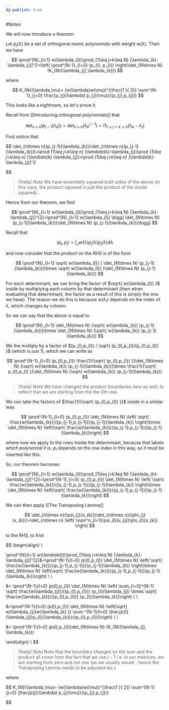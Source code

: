 ```yaml
---
dg-publish: true
---
```

#Notes 

We will now introduce a theorem.

Let $p_{j}(\lambda)$ be a set of orthogonal monic polynomials with weight $w(\lambda)$. Then we have

$$
\prod^{N}_{l=1} w(\lambda_{l})\prod_{1\leq j<k\leq N} |\lambda_{k}-\lambda_{j}|^2=\left( \prod^{N-1}_{l=0} (p_{l}, p_{l}) \right)\det_{N\times N}(K_{N}(\lambda_{j},\lambda_{k}))
$$

where 

$$
K_{N}(\lambda,\mu)= (w(\lambda)w(\mu))^{\frac{1 }{ 2}} \sum^{N-1}_{j=0} \frac{p_{j}(\lambda) p_{j}(\mu)}{(p_{j},p_{j})}
$$

This looks like a nightmare, so let's prove it. 

Recall from [[Introducing orthogonal polynomials]] that

$$
\det_{n\times n}(p_{j-1}(\lambda_{k})) = \det_{n\times n} (\lambda_{k}^{j-1})=\prod _{1\leq j<k\leq n} (\lambda_{k}-\lambda_{j})
$$

First notice that 

$$
\det_{n\times n}(p_{j-1}(\lambda_{k}))\det_{n\times n}(p_{j-1}(\lambda_{k}))=\prod _{1\leq j<k\leq n} (\lambda_{k}-\lambda_{j})\prod _{1\leq j<k\leq n} (\lambda_{k}-\lambda_{j})=\prod _{1\leq j<k\leq n} |\lambda_{k}-\lambda_{j}|^2

$$

> [!help] Note
> We have essentially squared both sides of the above (in this case, the product squared is just the product of the inside squared).

Hence from our theorem, we find

$$
\prod^{N}_{l=1} w(\lambda_{l})\prod_{1\leq j<k\leq N} |\lambda_{k}-\lambda_{j}|^{2}=\prod^{N}_{l=1} w(\lambda_{l}) \bigg( \det_{N\times N} (p_{j-1}(\lambda_{k}))\det_{N\times N} (p_{j-1}(\lambda_{k}))\bigg)
$$

Recall that 

$$
(p_{j}, p_{j})=\int _{J} w(\lambda)p_{j}(\lambda)p_{j}(\lambda)d\lambda
$$

and now consider that the product on the RHS is of the form 

$$
\prod^{N}_{l=1} \sqrt{ w(\lambda_{l}) } \det_{N\times N} (p_{j-1}(\lambda_{k}))\times \sqrt{ w(\lambda_{l}) }\det_{N\times N} (p_{j-1}(\lambda_{k}))
$$

For each determinant, we can bring the factor of $\sqrt{ w(\lambda_{l}) }$ inside by multiplying each column by that determinant (then when evaluating that determinant, the factor as a result of this is simply the one we have). The reason we do this is because $w(\lambda_{l})$ depends on the index of $\lambda$, which changes by column.

So we can say that the above is equal to

$$
\prod^{N}_{l=1}  \det_{N\times N} (\sqrt{ w(\lambda_{k}) }p_{j-1}(\lambda_{k}))\times \det_{N\times N} (\sqrt{ w(\lambda_{k}) }p_{j-1}(\lambda_{k}))
$$

We the multiply by a factor of $(p_{l},p_{l}) / \sqrt{ (p_{l},p_{l})(p_{l},p_{l}) }$ (which is just 1), which we can write as 

$$
\prod^{N-1}_{l=0}  (p_{l},p_{l}) \frac{1}{\sqrt{ (p_{l},p_{l}) }}\det_{N\times N} (\sqrt{ w(\lambda_{k}) }p_{j-1}(\lambda_{k}))\times \frac{1}{\sqrt{ p_{l},p_{l} }}\det_{N\times N} (\sqrt{ w(\lambda_{k}) }p_{j-1}(\lambda_{k}))
$$

> [!help] Note
> We have changed the product boundaries here as well, to reflect that we are starting from the the 0th row.

We can take the factors of $\frac{1}{\sqrt{ (p_{l},p_{l}) }}$ inside in a similar way.

$$
\prod^{N-1}_{l=0}  (p_{l},p_{l}) \det_{N\times N} \left( \sqrt{ \frac{w(\lambda_{k})}{(p_{j-1},p_{j-1})}}p_{j-1}(\lambda_{k}) \right)\times \det_{N\times N} \left(\sqrt{ \frac{w(\lambda_{k})}{(p_{j-1},p_{j-1})}}p_{j-1}(\lambda_{k})\right)
$$

where now we apply to the rows inside the determinant, because that labels *which polynomial it is*. $p_{l}$ depends on the *row index* in this way, so it must be inserted like this.

So, our theorem becomes 

$$
\prod^{N}_{l=1} w(\lambda_{l})\prod_{1\leq j<k\leq N} |\lambda_{k}-\lambda_{j}|^{2}=\prod^{N-1}_{l=0}  (p_{l},p_{l}) \det_{N\times N} \left( \sqrt{ \frac{w(\lambda_{k})}{(p_{j-1},p_{j-1})}}p_{j-1}(\lambda_{k}) \right)\times \det_{N\times N} \left(\sqrt{ \frac{w(\lambda_{k})}{(p_{j-1},p_{j-1})}}p_{j-1}(\lambda_{k})\right)
$$

We can then apply [[The Transposing Lemma]] 

$$
\det_{n\times n}(\psi_{j}(x_{k}))\det_{n\times n}(\phi_{j}(x_{k}))=\det_{n\times n} \left( \sum^n_{l=1}\psi_{l}(x_{j})\phi_{l}(x_{k}) \right)
$$

to the RHS, to find

$$
\begin{align} \\

\prod^{N}_{l=1} w(\lambda_{l})\prod_{1\leq j<k\leq N} |\lambda_{k}-\lambda_{j}|^{2}&=\prod^{N-1}_{l=0}  (p_{l},p_{l}) \det_{N\times N} \left( \sqrt{ \frac{w(\lambda_{k})}{(p_{j-1},p_{j-1})}}p_{j-1}(\lambda_{k}) \right)\times \det_{N\times N} \left(\sqrt{ \frac{w(\lambda_{k})}{(p_{j-1},p_{j-1})}}p_{j-1}(\lambda_{k})\right) \\ \\

&= \prod^{N-1}_{l=0} (p_{l},p_{l}) \det_{N\times N} \left(  \sum_{l=0}^{N-1}  \sqrt{ \frac{w(\lambda_{j})}{(p_{l},p_{l})} }p_{l}(\lambda_{j})  \times \sqrt{ \frac{w(\lambda_{k})}{(p_{l},p_{l})} }p_{l}(\lambda_{k})\right) \\ \\

&=\prod^{N-1}_{l=0} (p_{l},p_{l}) \det_{N\times N} \left(\sqrt{ w(\lambda_{j})w(\lambda_{k} )} \sum ^{N-1}_{l=0} \frac{p_{l}(\lambda_{j})p_{l}(\lambda_{k})}{(p_{l},p_{l})}\right) \\ \\

&= \prod^{N-1}_{l=0} (p_{l},p_{l})\det_{N\times N} (K_{N}(\lambda_{j}, \lambda_{k}))

\end{align} \\
$$

> [!help] Note
> Note that the boundary changes on the sum and the product all come from the fact that we use $j-1$ i.e. in our matrices, we are starting from zero and not one (as we usually would - hence the Transposing Lemma needs to be adjusted etc.).


where 

$$
K_{N}(\lambda,\mu)= (w(\lambda)w(\mu))^{\frac{1 }{ 2}} \sum^{N-1}_{j=0} \frac{p_{j}(\lambda) p_{j}(\mu)}{(p_{j},p_{j})}

$$
